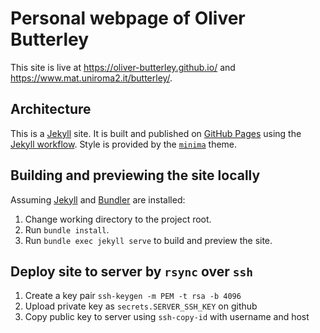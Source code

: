 # Personal webpage of Oliver Butterley

This site is live at <https://oliver-butterley.github.io/> and <https://www.mat.uniroma2.it/butterley/>.

## Architecture

This is a  [Jekyll] site. It is built and published on [GitHub Pages][github-pages] using the [Jekyll workflow]. 
Style is provided by the [`minima`][minima] theme.

## Building and previewing the site locally

Assuming [Jekyll] and [Bundler] are installed:

1.  Change working directory to the project root.
2.  Run `bundle install`.
3.  Run `bundle exec jekyll serve` to build and preview the site.

## Deploy site to server by `rsync` over `ssh`

1. Create a key pair `ssh-keygen -m PEM -t rsa -b 4096`
2. Upload private key as `secrets.SERVER_SSH_KEY` on github
3. Copy public key to server using `ssh-copy-id` with username and host

[github-pages]: https://docs.github.com/en/pages
[Jekyll]: https://jekyllrb.com
[Bundler]: https://bundler.io
[Jekyll workflow]: https://github.com/actions/starter-workflows/blob/main/pages/jekyll.yml
[minima]: https://github.com/jekyll/minima

